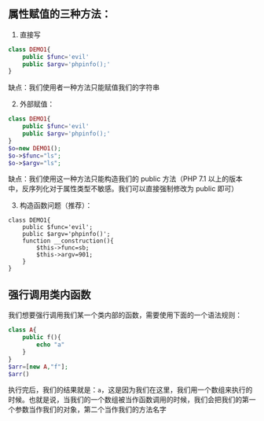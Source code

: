 ## 属性赋值的三种方法：
1. 直接写
```php
class DEMO1{
	public $func='evil'
	public $argv='phpinfo();'
}
```
缺点：我们使用者一种方法只能赋值我们的字符串

2. 外部赋值：
```php
class DEMO1{
	public $func='evil'
	public $argv='phpinfo();'
}
$o=new DEMO1();
$o->$func="ls";
$o->$argv="ls";
```
缺点：我们使用这一种方法只能构造我们的 public 方法（PHP 7.1 以上的版本中，反序列化对于属性类型不敏感。我们可以直接强制修改为 public 即可）

3. 构造函数问题（推荐）：
```
class DEMO1{
	public $func='evil';
	public $argv='phpinfo()';
	function __construction(){
		$this->func=sb;
		$this->argv=901;
	}
}
```

## 强行调用类内函数

我们想要强行调用我们某一个类内部的函数，需要使用下面的一个语法规则：
```php
class A{
    public f(){
        echo "a"
    }
}
$arr=[new A,"f"];
$arr()
```

执行完后，我们的结果就是：`a`，这是因为我们在这里，我们用一个数组来执行的时候。也就是说，当我们的一个数组被当作函数调用的时候，我们会把我们的第一个参数当作我们的对象，第二个当作我们的方法名字
